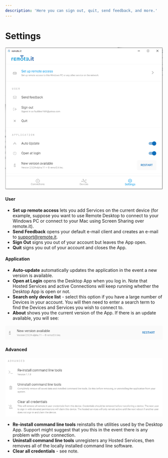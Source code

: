 ```yaml
---
description: 'Here you can sign out, quit, send feedback, and more.'
---
```


# Settings

![](../../.gitbook/assets/image%20%28183%29.png)

#### User

* **Set up remote access** lets you add Services on the current device \(for example, suppose you want to use Remote Desktop to connect to your Windows PC or connect to your Mac using Screen Sharing over remote.it\).
* **Send Feedback** opens your default e-mail client and creates an e-mail to support@remote.it.
* **Sign Out** signs you out of your account but leaves the App open.
* **Quit** signs you out of your account and closes the App.

#### Application

* **Auto-update** automatically updates the application in the event a new version is available.
* **Open at Login** opens the Desktop App when you log in.  Note that Hosted Services and active Connections will keep running whether the Desktop App is open or not.
* **Search only device list** - select this option if you have a large number of Devices in your account.  You will then need to enter a search term to find the Devices and Services you wish to connect to.
* **About** shows you the current version of the App.  If there is an update available, you will see:

![](../../.gitbook/assets/image%20%28432%29.png)

#### Advanced

![](../../.gitbook/assets/image%20%2889%29.png)

* **Re-install command line tools** reinstalls the utilities used by the Desktop App.  Support might suggest that you this in the event there is any problem with your connection.
* **Uninstall command line tools** unregisters any Hosted Services, then removes all of the locally installed command line software.
* **Clear all credentials** - see note.

